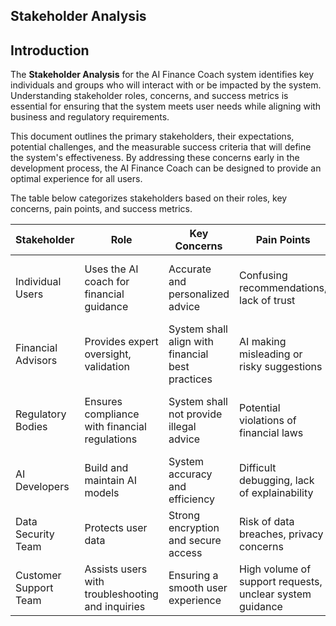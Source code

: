 ## Stakeholder Analysis


## Introduction  

The **Stakeholder Analysis** for the AI Finance Coach system identifies key individuals and groups who will interact with or be impacted by the system. Understanding stakeholder roles, concerns, and success metrics is essential for ensuring that the system meets user needs while aligning with business and regulatory requirements.  

This document outlines the primary stakeholders, their expectations, potential challenges, and the measurable success criteria that will define the system's effectiveness. By addressing these concerns early in the development process, the AI Finance Coach can be designed to provide an optimal experience for all users.  

The table below categorizes stakeholders based on their roles, key concerns, pain points, and success metrics.  


| Stakeholder         | Role                                             | Key Concerns                                  | Pain Points                                     | Success Metrics                                |
|---------------------|------------------------------------------------|---------------------------------------------|------------------------------------------------|-----------------------------------------------|
| Individual Users   | Uses the AI coach for financial guidance        | Accurate and personalized advice           | Confusing recommendations, lack of trust      | 85% user satisfaction, reduced financial stress |
| Financial Advisors | Provides expert oversight, validation           | System shall align with financial best practices | AI making misleading or risky suggestions     | Increased adoption among professionals        |
| Regulatory Bodies  | Ensures compliance with financial regulations   | System shall not provide illegal advice   | Potential violations of financial laws        | 100% compliance with local financial laws     |
| AI Developers     | Build and maintain AI models                     | System accuracy and efficiency             | Difficult debugging, lack of explainability    | 95% accuracy in financial predictions         |
| Data Security Team | Protects user data                              | Strong encryption and secure access        | Risk of data breaches, privacy concerns       | Zero data breaches reported                   |
| Customer Support Team | Assists users with troubleshooting and inquiries | Ensuring a smooth user experience         | High volume of support requests, unclear system guidance | 90% user satisfaction with support responses |
